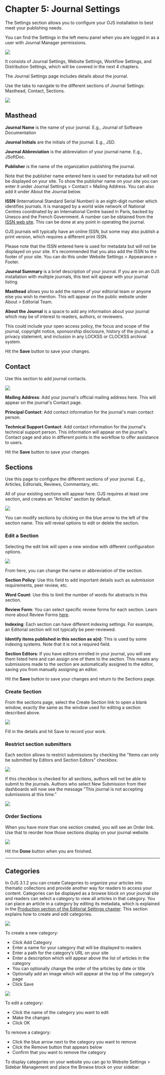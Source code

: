 # Chapter 5: Journal Settings

The Settings section allows you to configure your OJS installation to best meet your publishing needs.

You can find the Settings in the left menu panel when you are logged in as a user with Journal Manager permissions.

![](./assets/learning-ojs3.1-jm-settings-journal.png)

It consists of Journal Settings, Website Settings, Workflow Settings, and Distribution Settings, which will be covered in the next 4 chapters.

The Journal Settings page includes details about the journal.

Use the tabs to navigate to the different sections of Journal Settings: Masthead, Contact, Sections.

![](./assets/learning-ojs3.1-jm-settings-journal-page.png)

## Masthead

**Journal Name** is the name of your journal. E.g., Journal of Software Documentation

**Journal Initials** are the initials of the journal. E.g., JSD.

**Journal Abbreviation** is the abbreviation of your journal name. E.g., JSoftDoc.

**Publisher** is the name of the organization publishing the journal.

Note that the publisher name entered here is used for metadata but will not be displayed on your site. To show the publisher name on your site you can enter it under Journal Settings > Contact > Mailing Address. You can also add it under About the Journal below.

**ISSN** \(International Standard Serial Number\) is an eight-digit number which identifies journals. It is managed by a world wide network of National Centres coordinated by an International Centre based in Paris, backed by Unesco and the French Government. A number can be obtained from the [ISSN web site](http://www.issn.org/). This can be done at any point in operating the journal.

OJS journals will typically have an online ISSN, but some may also publish a print version, which requires a different print ISSN.

Please note that the ISSN entered here is used for metadata but will not be displayed on your site. It's recommended that you also add the ISSN to the footer of your site. You can do this under Website Settings > Appearance > Footer.

**Journal Summary** is a brief description of your journal. If you are on an OJS installation with multiple journals, this text will appear with your journal listing.

**Masthead** allows you to add the names of your editorial team or anyone else you wish to mention. This will appear on the public website under About &gt; Editorial Team.

**About the Journal** is a space to add any information about your journal which may be of interest to readers, authors, or reviewers.

This could include your open access policy, the focus and scope of the journal, copyright notice, sponsorship disclosure, history of the journal, a privacy statement, and inclusion in any LOCKSS or CLOCKSS archival system.

Hit the **Save** button to save your changes.

## Contact

Use this section to add journal contacts.

![](./assets/learning-ojs3.1-jm-settings-journal-contact.png)

**Mailing Address**: Add your journal's official mailing address here. This will appear on the journal's Contact page.

**Principal Contact**: Add contact information for the journal's main contact person.

**Technical Support Contact**: Add contact information for the journal's technical support person. This information will appear on the journal's Contact page and also in different points in the workflow to offer assistance to users.

Hit the **Save** button to save your changes.

## Sections

Use this page to configure the different sections of your journal. E.g., Articles, Editorials, Reviews, Commentary, etc.

All of your existing sections will appear here. OJS requires at least one section, and creates an "Articles" section by default.

![](./assets/learning-ojs3.1-jm-settings-journal-sections.png)

You can modify sections by clicking on the blue arrow to the left of the section name. This will reveal options to edit or delete the section.

### Edit a Section

Selecting the edit link will open a new window with different configuration options.

![](./assets/learning-ojs-3-settings-website-settings-sections-edit-1.png)

From here, you can change the name or abbreviation of the section.

**Section Policy**: Use this field to add important details such as submission requirements, peer review, etc.

**Word Count**: Use this to limit the number of words for abstracts in this section.

**Review Form**: You can select specific review forms for each section. Learn more about Review Forms [here](./editorial-workflow.md#review).

**Indexing**: Each section can have different indexing settings. For example, an Editorial section will not typically be peer-reviewed.

**Identify items published in this section as a\(n\)**: This is used by some indexing systems. Note that it is not a required field.

**Section Editors**: If you have editors enrolled in your journal, you will see them listed here and can assign one of them to the section. This means any submissions made to the section are automatically assigned to the editor, saving you from manually assigning an editor.

Hit the **Save** button to save your changes and return to the Sections page.

### Create Section

From the sections page, select the Create Section link to open a blank window, exactly the same as the window used for editing a section described above.

![](./assets/learning-ojs-3-settings-website-settings-sections-create.png)

Fill in the details and hit Save to record your work.

### Restrict section submitters

Each section allows to restrict submissions by checking the "Items can only be submitted by Editors and Section Editors" checkbox.

![](./assets/learning-ojs3.1-jm-settings-journal-sections-restrict.png)

If this checkbox is checked for all sections, authors will not be able to submit to the journals. Authors who select New Submission from their dashboards will now see the message "This journal is not accepting submissions at this time."

![](./assets/learning-ojs3.1-jm-settings-journal-not-accepting-submissions.png)

### Order Sections

When you have more than one section created, you will see an Order link. Use that to reorder how those sections display on your journal website.

![](./assets/learning-ojs3.1-jm-settings-journal-sections-order.png)

Hit the **Done** button when you are finished.

<hr />

## Categories
In OJS 3.1.2 you can create Categories to organize your articles into thematic collections and provide another way for readers to access your content. Categories can be displayed as a browse block on your journal site and readers can select a category to view all articles in that category. You can place an article in a category by editing its metadata, which is explained in the [Production section of the Editorial Settings chapter](./editorial-workflow.md#production). This section explains how to create and edit categories.

![](./assets/learning-ojs3.1-categories-menu.png)

To create a new category:
* Click Add Category
* Enter a name for your category that will be displayed to readers
* Enter a path for the category’s URL on your site
* Enter a description which will appear above the list of articles in the category
* You can optionally change the order of the articles by date or title
* Optionally add an image which will appear at the top of the category’s page
* Click Save

![](./assets/learning-ojs3.1-create-category.png)

To edit a category:
* Click the name of the category you want to edit
* Make the changes
* Click OK

To remove a category:
* Click the blue arrow next to the category you want to remove
* Click the Remove button that appears below
* Confirm that you want to remove the category

To display categories on your website you can go to Website Settings > Sidebar Management and place the Browse block on your sidebar.
